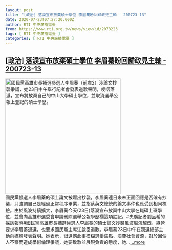 ```yaml
---
layout: post
title: "[政治] 落淚宣布放棄碩士學位 李眉蓁盼回歸政見主軸 - 200723-13"
date: 2020-07-23T07:27:20.000Z
author: RTI 中央廣播電臺
from: https://www.rti.org.tw/news/view/id/2073223
tags: [ RTI 中央廣播電臺 ]
categories: [ RTI 中央廣播電臺 ]
---
```

<!--1595489240000-->
[[政治] 落淚宣布放棄碩士學位 李眉蓁盼回歸政見主軸 - 200723-13](https://www.rti.org.tw/news/view/id/2073223)
------

<div>
<img src="https://static.rti.org.tw/assets/thumbnails/2020/07/23/20200723000042M.jpg" width="360" alt="國民黨高雄市長補選參選人李眉蓁（前左2）涉論文抄襲爭議，她23日中午舉行記者會發表道歉聲明，哽咽落淚，宣布將放棄自己的中山大學碩士學位，並取消選舉公報上登記的碩士學歷。" title="國民黨高雄市長補選參選人李眉蓁（前左2）涉論文抄襲爭議，她23日中午舉行記者會發表道歉聲明，哽咽落淚，宣布將放棄自己的中山大學碩士學位，並取消選舉公報上登記的碩士學歷。"><br>國民黨候選人李眉蓁的碩士論文被爆出抄襲，李眉蓁連日來未正面回應是否確有抄襲，只強調自己是經過正常程序畢業，並指蔡英文總統的論文事件也應受到相同檢驗。由於風波持續擴大，李眉蓁今天(23日)落淚宣布放棄中山大學在職碩士班學位，並會向高雄市選委會申請刪除選舉公報學歷欄這項註記。#央廣記者劉品希的採訪報導#國民黨高雄市長補選候選人李眉蓁的碩士論文抄襲風波越演越烈，綠營要求李眉蓁退選，也要求國民黨主席江啟臣道歉。李眉蓁23日中午在競選總部主動向媒體發表聲明。她表示，很遺憾此事模糊選舉焦點、浪費社會資源，對於因個人不察而造成學術倫理爭議，她要致歉並展現負責的態度，她...<a target="_blank" href="https://www.rti.org.tw/news/view/id/2073223">...more</a>
</div>
